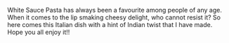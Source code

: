 White Sauce Pasta has always been a favourite among people of any age. When it comes to the lip smaking cheesy delight, who cannot resist it?
So here comes this Italian dish with a hint of Indian twist that I have made. Hope you all enjoy it!!